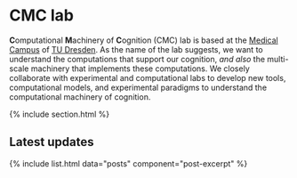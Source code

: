 ---
---

# CMC lab

**C**omputational **M**achinery of **C**ognition (CMC) lab is based at the [Medical Campus](https://tu-dresden.de/med/mf#) of  [TU Dresden](https://tu-dresden.de/). 
As the name of the lab suggests, we want to understand the computations that support our cognition, 
_and also_ the multi-scale machinery that implements these computations.
We closely collaborate with experimental and computational labs to develop new tools, computational models, and experimental paradigms to understand the computational machinery of cognition. 

{% include section.html %}
## Latest updates


{% include list.html data="posts" component="post-excerpt" %}

